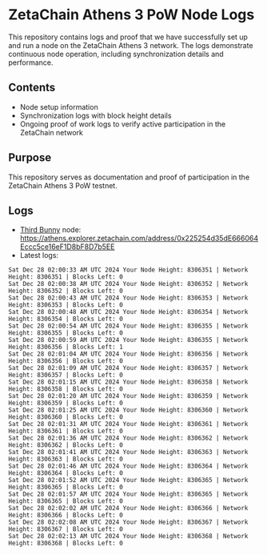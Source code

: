 # ZetaChain Athens 3 PoW Node Logs
This repository contains logs and proof that we have successfully set up and run a node on the ZetaChain Athens 3 network. The logs demonstrate continuous node operation, including synchronization details and performance.

## Contents
- Node setup information
- Synchronization logs with block height details
- Ongoing proof of work logs to verify active participation in the ZetaChain network

## Purpose
This repository serves as documentation and proof of participation in the ZetaChain Athens 3 PoW testnet.

## Logs

- [Third Bunny](https://thirdbunny.xyz/) node: https://athens.explorer.zetachain.com/address/0x225254d35dE666064Eccc5ce16eF1D8bF8D7b5EE
- Latest logs:
```
Sat Dec 28 02:00:33 AM UTC 2024 Your Node Height: 8306351 | Network Height: 8306351 | Blocks Left: 0
Sat Dec 28 02:00:38 AM UTC 2024 Your Node Height: 8306352 | Network Height: 8306352 | Blocks Left: 0
Sat Dec 28 02:00:43 AM UTC 2024 Your Node Height: 8306353 | Network Height: 8306353 | Blocks Left: 0
Sat Dec 28 02:00:48 AM UTC 2024 Your Node Height: 8306354 | Network Height: 8306354 | Blocks Left: 0
Sat Dec 28 02:00:54 AM UTC 2024 Your Node Height: 8306355 | Network Height: 8306355 | Blocks Left: 0
Sat Dec 28 02:00:59 AM UTC 2024 Your Node Height: 8306355 | Network Height: 8306356 | Blocks Left: 1
Sat Dec 28 02:01:04 AM UTC 2024 Your Node Height: 8306356 | Network Height: 8306356 | Blocks Left: 0
Sat Dec 28 02:01:09 AM UTC 2024 Your Node Height: 8306357 | Network Height: 8306357 | Blocks Left: 0
Sat Dec 28 02:01:15 AM UTC 2024 Your Node Height: 8306358 | Network Height: 8306358 | Blocks Left: 0
Sat Dec 28 02:01:20 AM UTC 2024 Your Node Height: 8306359 | Network Height: 8306359 | Blocks Left: 0
Sat Dec 28 02:01:25 AM UTC 2024 Your Node Height: 8306360 | Network Height: 8306360 | Blocks Left: 0
Sat Dec 28 02:01:31 AM UTC 2024 Your Node Height: 8306361 | Network Height: 8306361 | Blocks Left: 0
Sat Dec 28 02:01:36 AM UTC 2024 Your Node Height: 8306362 | Network Height: 8306362 | Blocks Left: 0
Sat Dec 28 02:01:41 AM UTC 2024 Your Node Height: 8306363 | Network Height: 8306363 | Blocks Left: 0
Sat Dec 28 02:01:46 AM UTC 2024 Your Node Height: 8306364 | Network Height: 8306364 | Blocks Left: 0
Sat Dec 28 02:01:52 AM UTC 2024 Your Node Height: 8306365 | Network Height: 8306365 | Blocks Left: 0
Sat Dec 28 02:01:57 AM UTC 2024 Your Node Height: 8306365 | Network Height: 8306365 | Blocks Left: 0
Sat Dec 28 02:02:02 AM UTC 2024 Your Node Height: 8306366 | Network Height: 8306366 | Blocks Left: 0
Sat Dec 28 02:02:08 AM UTC 2024 Your Node Height: 8306367 | Network Height: 8306367 | Blocks Left: 0
Sat Dec 28 02:02:13 AM UTC 2024 Your Node Height: 8306368 | Network Height: 8306368 | Blocks Left: 0
```
